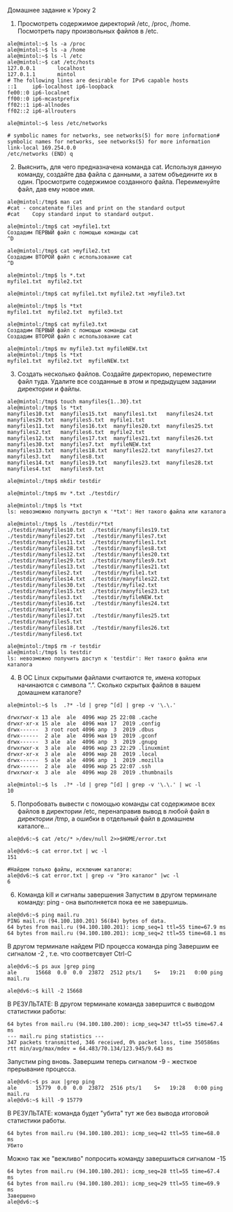 Домашнее задание к Уроку 2

1. Просмотреть содержимое директорий /etc, /proc, /home. Посмотреть пару произвольных файлов в /etc.
```
ale@mintol:~$ ls -a /proc
ale@mintol:~$ ls -a /home
ale@mintol:~$ ls -l /etc
ale@mintol:~$ cat /etc/hosts
127.0.0.1       localhost
127.0.1.1       mintol
# The following lines are desirable for IPv6 capable hosts
::1     ip6-localhost ip6-loopback
fe00::0 ip6-localnet
ff00::0 ip6-mcastprefix
ff02::1 ip6-allnodes
ff02::2 ip6-allrouters

ale@mintol:~$ less /etc/networks

# symbolic names for networks, see networks(5) for more information# symbolic names for networks, see networks(5) for more information
link-local 169.254.0.0
/etc/networks (END) q
```

2. Выяснить, для чего предназначена команда cat. Используя данную команду, создайте два файла с данными, а затем объедините их в один. Просмотрите содержимое созданного файла. Переименуйте файл, дав ему новое имя.

```
ale@mintol:/tmp$ man cat
#cat - concatenate files and print on the standard output
#cat    Copy standard input to standard output.

ale@mintol:/tmp$ cat >myfile1.txt
Создадим ПЕРВЫЙ файл с помощью команды cat
^D

ale@mintol:/tmp$ cat >myfile2.txt
Создадим ВТОРОЙ файл с использование cat
^D

ale@mintol:/tmp$ ls *.txt
myfile1.txt  myfile2.txt

ale@mintol:/tmp$ cat myfile1.txt myfile2.txt >myfile3.txt

ale@mintol:/tmp$ ls *txt
myfile1.txt  myfile2.txt  myfile3.txt

ale@mintol:/tmp$ cat myfile3.txt
Создадим ПЕРВЫЙ файл с помощью команды cat
Создадим ВТОРОЙ файл с использование cat

ale@mintol:/tmp$ mv myfile3.txt myfileNEW.txt
ale@mintol:/tmp$ ls *txt
myfile1.txt  myfile2.txt  myfileNEW.txt

```

3. Создать несколько файлов. Создайте директорию, переместите файл туда. Удалите все созданные в этом и предыдущем задании директории и файлы.

```
ale@mintol:/tmp$ touch manyfiles{1..30}.txt
ale@mintol:/tmp$ ls *txt
manyfiles10.txt  manyfiles15.txt  manyfiles1.txt   manyfiles24.txt  manyfiles29.txt  manyfiles5.txt  myfile1.txt
manyfiles11.txt  manyfiles16.txt  manyfiles20.txt  manyfiles25.txt  manyfiles2.txt   manyfiles6.txt  myfile2.txt
manyfiles12.txt  manyfiles17.txt  manyfiles21.txt  manyfiles26.txt  manyfiles30.txt  manyfiles7.txt  myfileNEW.txt
manyfiles13.txt  manyfiles18.txt  manyfiles22.txt  manyfiles27.txt  manyfiles3.txt   manyfiles8.txt
manyfiles14.txt  manyfiles19.txt  manyfiles23.txt  manyfiles28.txt  manyfiles4.txt   manyfiles9.txt

ale@mintol:/tmp$ mkdir testdir

ale@mintol:/tmp$ mv *.txt ./testdir/

ale@mintol:/tmp$ ls *txt
ls: невозможно получить доступ к '*txt': Нет такого файла или каталога

ale@mintol:/tmp$ ls ./testdir/*txt
./testdir/manyfiles10.txt  ./testdir/manyfiles19.txt  ./testdir/manyfiles27.txt  ./testdir/manyfiles7.txt
./testdir/manyfiles11.txt  ./testdir/manyfiles1.txt   ./testdir/manyfiles28.txt  ./testdir/manyfiles8.txt
./testdir/manyfiles12.txt  ./testdir/manyfiles20.txt  ./testdir/manyfiles29.txt  ./testdir/manyfiles9.txt
./testdir/manyfiles13.txt  ./testdir/manyfiles21.txt  ./testdir/manyfiles2.txt   ./testdir/myfile1.txt
./testdir/manyfiles14.txt  ./testdir/manyfiles22.txt  ./testdir/manyfiles30.txt  ./testdir/myfile2.txt
./testdir/manyfiles15.txt  ./testdir/manyfiles23.txt  ./testdir/manyfiles3.txt   ./testdir/myfileNEW.txt
./testdir/manyfiles16.txt  ./testdir/manyfiles24.txt  ./testdir/manyfiles4.txt
./testdir/manyfiles17.txt  ./testdir/manyfiles25.txt  ./testdir/manyfiles5.txt
./testdir/manyfiles18.txt  ./testdir/manyfiles26.txt  ./testdir/manyfiles6.txt

ale@mintol:/tmp$ rm -r testdir
ale@mintol:/tmp$ ls testdir
ls: невозможно получить доступ к 'testdir': Нет такого файла или каталога
```

4. В ОС Linux скрытыми файлами считаются те, имена которых начинаются с символа “.”. Сколько скрытых файлов в вашем домашнем каталоге?
```
ale@mintol:~$ ls  .?* -ld | grep ^[d] | grep -v '\.\.'

drwxrwxr-x 13 ale  ale  4096 мар 25 22:08 .cache
drwxr-xr-x 15 ale  ale  4096 мая 17  2019 .config
drwx------  3 root root 4096 апр  3  2019 .dbus
drwx------  2 ale  ale  4096 мая 19  2019 .gconf
drwx------  3 ale  ale  4096 апр  3  2019 .gnupg
drwxrwxr-x  3 ale  ale  4096 мар 23 22:29 .linuxmint
drwxr-xr-x  3 ale  ale  4096 мар 28  2019 .local
drwx------  5 ale  ale  4096 апр  1  2019 .mozilla
drwx------  2 ale  ale  4096 мар 25 22:07 .ssh
drwxrwxr-x  3 ale  ale  4096 мар 28  2019 .thumbnails

ale@mintol:~$ ls  .?* -ld | grep ^[d] | grep -v '\.\.' | wc -l
10
```
5. Попробовать вывести с помощью команды cat содержимое всех файлов в директории /etc, перенаправив вывод в любой файл в директории /tmp, а ошибки в отдельный файл в домашнем каталоге...
```
ale@dv6:~$ cat /etc/* >/dev/null 2>>$HOME/error.txt

ale@dv6:~$ cat error.txt | wc -l
151

#Найдем только файлы, исключим каталоги:
ale@dv6:~$ cat error.txt | grep -v "Это каталог" |wc -l
6
```
6. Команда kill и сигналы завершения
Запустим в другом терминале команду: ping - она выполняется пока ее не завершишь.
```
ale@dv6:~$ ping mail.ru
PING mail.ru (94.100.180.201) 56(84) bytes of data.
64 bytes from mail.ru (94.100.180.201): icmp_seq=1 ttl=55 time=67.9 ms
64 bytes from mail.ru (94.100.180.201): icmp_seq=2 ttl=55 time=68.1 ms
```
В другом терминале найдем PID процесса команда ping 
Завершим ее сигналом -2 , т.е. что соответсвует Ctrl-C
```
ale@dv6:~$ ps aux |grep ping
ale      15668  0.0  0.0  23872  2512 pts/1    S+   19:21   0:00 ping mail.ru

ale@dv6:~$ kill -2 15668
```
В РЕЗУЛЬТАТЕ: В другом терминале команда завершится с выводом статистики работы:
```
64 bytes from mail.ru (94.100.180.200): icmp_seq=347 ttl=55 time=67.4 ms
--- mail.ru ping statistics ---
347 packets transmitted, 346 received, 0% packet loss, time 350586ms
rtt min/avg/max/mdev = 64.483/70.134/123.945/9.643 ms
```
Запустим ping вновь.
Завершим теперь сигналом -9 - жесткое прерывание процесса.
```
ale@dv6:~$ ps aux |grep ping
ale      15779  0.0  0.0  23872  2516 pts/1    S+   19:28   0:00 ping mail.ru
ale@dv6:~$ kill -9 15779
```
В РЕЗУЛЬТАТЕ: команда будет "убита" тут же без вывода итоговой статистики работы.
```
64 bytes from mail.ru (94.100.180.201): icmp_seq=42 ttl=55 time=68.0 ms
Убито
```
Можно так же "вежливо" попросить команду завершиться сигналом -15
```
64 bytes from mail.ru (94.100.180.201): icmp_seq=28 ttl=55 time=67.4 ms
64 bytes from mail.ru (94.100.180.201): icmp_seq=29 ttl=55 time=69.9 ms
Завершено
ale@dv6:~$ 

